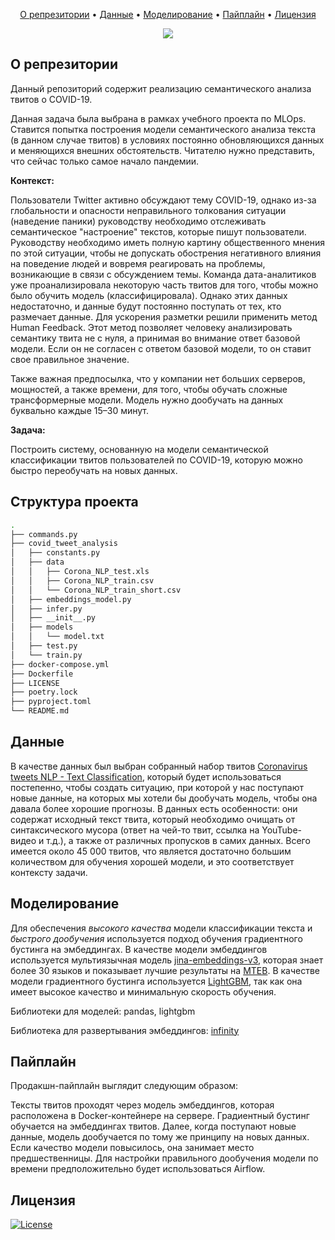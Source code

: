 <p align="center">
  <a href="#о-репрезитории">О репрезитории</a> •
  <a href="#данные">Данные</a> •
  <a href="#моделирование">Моделирование</a> •
  <a href="#пайплайн">Пайплайн</a> •
  <a href="#лицензия">Лицензия</a>
</p>

<p align="center">
<a href="https://github.com/Blinorot/pytorch_project_template/blob/main/LICENSE">
   <img src=https://img.shields.io/badge/license-MIT-blue.svg>
</a>
</p>

## О репрезитории

Данный репозиторий содержит реализацию семантического анализа твитов о COVID-19.

Данная задача была выбрана в рамках учебного проекта по MLOps. Ставится попытка
построения модели семантического анализа текста (в данном случае твитов) в
условиях постоянно обновляющихся данных и меняющихся внешних обстоятельств.
Читателю нужно представить, что сейчас только самое начало пандемии.

**Контекст:**

Пользователи Twitter активно обсуждают тему COVID-19, однако из-за глобальности
и опасности неправильного толкования ситуации (наведение паники) руководству
необходимо отслеживать семантическое "настроение" текстов, которые пишут
пользователи. Руководству необходимо иметь полную картину общественного мнения
по этой ситуации, чтобы не допускать обострения негативного влияния на поведение
людей и вовремя реагировать на проблемы, возникающие в связи с обсуждением темы.
Команда дата-аналитиков уже проанализировала некоторую часть твитов для того,
чтобы можно было обучить модель (классифицировала). Однако этих данных
недостаточно, и данные будут постоянно поступать от тех, кто размечает данные.
Для ускорения разметки решили применить метод Human Feedback. Этот метод
позволяет человеку анализировать семантику твита не с нуля, а принимая во
внимание ответ базовой модели. Если он не согласен с ответом базовой модели, то
он ставит свое правильное значение.

Также важная предпосылка, что у компании нет больших серверов, мощностей, а
также времени, для того, чтобы обучать сложные трансформерные модели. Модель
нужно дообучать на данных буквально каждые 15–30 минут.

**Задача:**

Построить систему, основанную на модели семантической классификации твитов
пользователей по COVID-19, которую можно быстро переобучать на новых данных.

## Структура проекта

```bash
.
├── commands.py
├── covid_tweet_analysis
│   ├── constants.py
│   ├── data
│   │   ├── Corona_NLP_test.xls
│   │   ├── Corona_NLP_train.csv
│   │   └── Corona_NLP_train_short.csv
│   ├── embeddings_model.py
│   ├── infer.py
│   ├── __init__.py
│   ├── models
│   │   └── model.txt
│   ├── test.py
│   └── train.py
├── docker-compose.yml
├── Dockerfile
├── LICENSE
├── poetry.lock
├── pyproject.toml
└── README.md

```

## Данные

В качестве данных был выбран собранный набор твитов
[Coronavirus tweets NLP - Text Classification](https://www.kaggle.com/datasets/datatattle/covid-19-nlp-text-classification?select=Corona_NLP_train.csv),
который будет использоваться постепенно, чтобы создать ситуацию, при которой у
нас поступают новые данные, на которых мы хотели бы дообучать модель, чтобы она
давала более хорошие прогнозы. В данных есть особенности: они содержат исходный
текст твита, который необходимо очищать от синтаксического мусора (ответ на
чей-то твит, ссылка на YouTube-видео и т.д.), а также от различных пропусков в
самих данных. Всего имеется около 45 000 твитов, что является достаточно большим
количеством для обучения хорошей модели, и это соответствует контексту задачи.

## Моделирование

Для обеспечения _высокого качества_ модели классификации текста и _быстрого
дообучения_ используется подход обучения градиентного бустинга на эмбеддингах. В
качестве модели эмбеддингов используется мультиязычная модель
[jina-embeddings-v3](https://huggingface.co/jinaai/jina-embeddings-v3), которая
знает более 30 языков и показывает лучшие результаты на
[MTEB](https://huggingface.co/spaces/mteb/leaderboard). В качестве модели
градиентного бустинга используется
[LightGBM](https://lightgbm.readthedocs.io/en/stable/), так как она имеет
высокое качество и минимальную скорость обучения.

Библиотеки для моделей: pandas, lightgbm

Библиотека для развертывания эмбеддингов:
[infinity](https://michaelfeil.eu/infinity/0.0.70/)

## Пайплайн

Продакшн-пайплайн выглядит следующим образом:

Тексты твитов проходят через модель эмбеддингов, которая расположена в
Docker-контейнере на сервере. Градиентный бустинг обучается на эмбеддингах
твитов. Далее, когда поступают новые данные, модель дообучается по тому же
принципу на новых данных. Если качество модели повысилось, она занимает место
предшественницы. Для настройки правильного дообучения модели по времени
предположительно будет использоваться Airflow.

## Лицензия

[![License](https://img.shields.io/badge/license-MIT-blue.svg)](/LICENSE)
